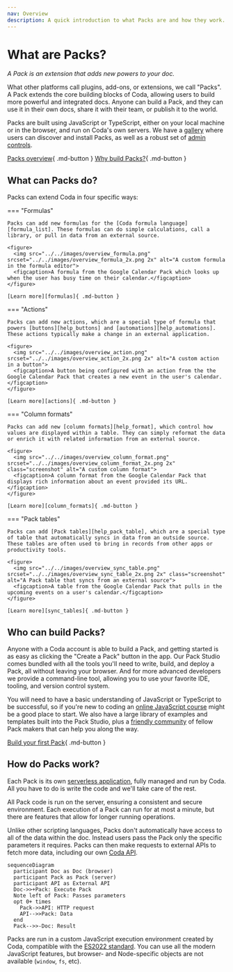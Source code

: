 ```yaml
---
nav: Overview
description: A quick introduction to what Packs are and how they work.
---
```


# What are Packs?

_A Pack is an extension that adds new powers to your doc._

What other platforms call plugins, add-ons, or extensions, we call "Packs". A Pack extends the core building blocks of Coda, allowing users to build more powerful and integrated docs. Anyone can build a Pack, and they can use it in their own docs, share it with their team, or publish it to the world.

Packs are built using JavaScript or TypeScript, either on your local machine or in the browser, and run on Coda's own servers. We have a [gallery][gallery_packs] where users can discover and install Packs, as well as a robust set of [admin controls][help_admin].

[Packs overview][packs_landing]{ .md-button }
[Why build Packs?][packs_why]{ .md-button }


## What can Packs do?

Packs can extend Coda in four specific ways:

=== "Formulas"

    Packs can add new formulas for the [Coda formula language][formula_list]. These formulas can do simple calculations, call a library, or pull in data from an external source.

    <figure>
      <img src="../../images/overview_formula.png" srcset="../../images/overview_formula_2x.png 2x" alt="A custom formula in the formula editor">
      <figcaption>A formula from the Google Calendar Pack which looks up when the user has busy time on their calendar.</figcaption>
    </figure>

    [Learn more][formulas]{ .md-button }

=== "Actions"

    Packs can add new actions, which are a special type of formula that powers [buttons][help_buttons] and [automations][help_automations]. These actions typically make a change in an external application.

    <figure>
      <img src="../../images/overview_action.png" srcset="../../images/overview_action_2x.png 2x" alt="A custom action in a button">
      <figcaption>A button being configured with an action from the the Google Calendar Pack that creates a new event in the user's calendar.</figcaption>
    </figure>

    [Learn more][actions]{ .md-button }

=== "Column formats"

    Packs can add new [column formats][help_format], which control how values are displayed within a table. They can simply reformat the data or enrich it with related information from an external source.

    <figure>
      <img src="../../images/overview_column_format.png" srcset="../../images/overview_column_format_2x.png 2x" class="screenshot" alt="A custom column format">
      <figcaption>A column format from the Google Calendar Pack that displays rich information about an event provided its URL.</figcaption>
    </figure>

    [Learn more][column_formats]{ .md-button }

=== "Pack tables"

    Packs can add [Pack tables][help_pack_table], which are a special type of table that automatically syncs in data from an outside source. These tables are often used to bring in records from other apps or productivity tools.

    <figure>
      <img src="../../images/overview_sync_table.png" srcset="../../images/overview_sync_table_2x.png 2x" class="screenshot" alt="A Pack table that syncs from an external source">
      <figcaption>A table from the Google Calendar Pack that pulls in the upcoming events on a user's calendar.</figcaption>
    </figure>

    [Learn more][sync_tables]{ .md-button }


## Who can build Packs?

Anyone with a Coda account is able to build a Pack, and getting started is as easy as clicking the "Create a Pack" button in the app. Our Pack Studio comes bundled with all the tools you'll need to write, build, and deploy a Pack, all without leaving your browser. And for more advanced developers we provide a command-line tool, allowing you to use your favorite IDE, tooling, and version control system.

You will need to have a basic understanding of JavaScript or TypeScript to be successful, so if you're new to coding an [online JavaScript course][codecademy] might be a good place to start. We also have a large library of examples and templates built into the Pack Studio, plus a [friendly community][community] of fellow Pack makers that can help you along the way.

[Build your first Pack][quickstart_web]{ .md-button }


## How do Packs work?

Each Pack is its own [serverless application][wikipedia_serverless], fully managed and run by Coda. All you have to do is write the code and we'll take care of the rest.

All Pack code is run on the server, ensuring a consistent and secure environment. Each execution of a Pack can run for at most a minute, but there are features that allow for longer running operations.

Unlike other scripting languages, Packs don't automatically have access to all of the data within the doc. Instead users pass the Pack only the specific parameters it requires. Packs can then make requests to external APIs to fetch more data, including our own [Coda API][api].

``` mermaid
sequenceDiagram
  participant Doc as Doc (browser)
  participant Pack as Pack (server)
  participant API as External API
  Doc->>+Pack: Execute Pack
  Note left of Pack: Passes parameters
  opt 0+ times
    Pack->>API: HTTP request
    API-->>Pack: Data
  end
  Pack-->>-Doc: Result
```

Packs are run in a custom JavaScript execution environment created by Coda, compatible with the [ES2022 standard][mdn_ecmascript]. You can use all the modern JavaScript features, but browser- and Node-specific objects are not available (`window`, `fs`, etc).



[packs_landing]: https://coda.io/packs
[packs_why]: https://coda.io/why-build-packs
[gallery_slack]: https://coda.io/packs/slack-1000
[formula_list]: https://coda.io/formulas
[help_buttons]: https://help.coda.io/en/articles/2033889-overview-of-buttons
[help_automations]: https://help.coda.io/en/articles/2423860-automations-in-coda
[help_format]: https://help.coda.io/en/articles/1235680-overview-of-column-formats
[help_pack_table]: https://help.coda.io/en/articles/3213629-using-packs-tables-to-sync-your-data-into-coda
[codecademy]: https://www.codecademy.com/learn/introduction-to-javascript
[community]: https://community.coda.io/c/developers-central/making-packs/15
[quickstart_web]: ../tutorials/get-started/web.md
[quickstart_cli]: ../tutorials/get-started/cli.md
[wikipedia_serverless]: https://en.wikipedia.org/wiki/Serverless_computing
[mdn_ecmascript]: https://developer.mozilla.org/en-US/docs/Web/JavaScript/Language_Resources
[api]: https://coda.io/developers/apis/v1
[formulas]: blocks/formulas.md
[actions]: blocks/actions.md
[column_formats]: blocks/column-formats.md
[sync_tables]: blocks/sync-tables/index.md
[help_admin]: https://help.coda.io/en/articles/5574990-managing-packs-approvals-for-enterprise-admins
[gallery_packs]: https://coda.io/gallery?filter=packs
